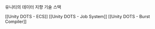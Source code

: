 유니티의 데이터 지향 기술 스택

[[Unity DOTS - ECS]]
[[Unity DOTS - Job System]]
[[Unity DOTS - Burst Compiler]]

